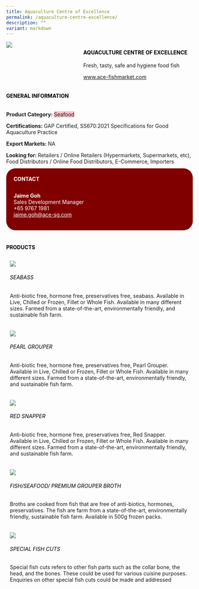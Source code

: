 ```yaml
---
title: Aquaculture Centre of Excellence
permalink: /aquaculture-centre-excellence/
description: ""
variant: markdown
---
```

<div class="flex-paragraph"> 
<p style="text-transform: uppercase">
</p>
</div> 
<div class="flex-container" style="display: flex; flex-wrap: wrap;"> 
<div class="card sgds" style="flex: 1 1 40%; display: block;">
<img src="/images/ace_logo.png">
</div> 
<div class="card-sgds" style="flex: 1 1 58%; display: block; margin-left: 3px"> 
<h4 style="text-transform: uppercase; color: black;">
<b>Aquaculture centre of excellence
</b>
</h4> 
<p>Fresh, tasty, safe and hygiene food fish
</p> 
<p>
<a href="https://www.ace-fishmarket.com/" target="_blank">www.ace-fishmarket.com
</a>
</p> 
</div> 
</div> 
<h4 style="text-transform: uppercase; color: black;">
<b>General Information
</b>
</h4> 
<div class="flex-container" style="display: flex; flex-wrap: wrap;"> 
<div class="card sgds" style="flex: 1 1 65%; display: block; align-self: stretch"> 
<div class="flex-paragraph"> 
<p>
<b>Product Category: 
</b>
<span style="background-color: pink; border-radius: 10 px;">Seafood
</span>
</p> 
<p>
<b>Certifications: 
</b>GAP Certified, SS670:2021 Specifications for Good Aquaculture Practice
</p> 
<p>
<b>Export Markets: 
</b>NA
</p> 
<p style="margin-bottom: 10px;">
<b>Looking for: 
</b>Retailers / Online Retailers (Hypermarkets, Supermarkets, etc), Food Distributors / Online Food Distributors, E-Commerce, Importers
</p> 
</div> 
</div> 
<div class="card sgds" style="flex: 1 1 35%; padding: 10px; display: block; background-color: maroon; border-radius: 25px; align-self: center;"> 
<h4 style="color: white; margin-top: 10px; margin-left: 10px;">CONTACT
</h4> 
<div class="flex-paragraph"> 
<p style="padding: 10px; color: white;">
<b>Jaime Goh
</b>
<br>Sales Development Manager
<br>+65 9767 1981
<br>
<a href="mailto:jaime.goh@ace-sg.com" style="color: white;">jaime.goh@ace-sg.com
</a>
</p> 
</div> 
</div> 
</div> 
<br> 
<h4 style="text-transform: uppercase; color: black;">
<b>products
</b>
</h4> 
<div style="display: flex; flex-wrap: wrap;"> 
<div class="card sgds" style="flex: 1 1 47%; margin: 10px; display: block;"> 
<div class="flex-image" style="display: block;">
<img src="/images/ace_product1.jpg">
</div> 
<div class="flex-paragraph"> 
<h6 style="text-transform: uppercase; color: black;">Seabass
</h6> 
<p>Anti-biotic free, hormone free, preservatives free, seabass. Available in Live, Chilled or Frozen, Fillet or Whole Fish. Available in many different sizes. Farmed from a state-of-the-art, environmentally friendly, and sustainable fish farm. 
</p>
</div> 
</div> 
<div class="card sgds" style="flex: 1 1 47%; margin: 10px; display: block;"> 
<div class="flex-image" style="display: block;">
<img src="/images/ace_product2.jpg">
</div> 
<div class="flex-paragraph"> 
<h6 style="text-transform: uppercase; color: black;"> Pearl Grouper
</h6> 
<p>Anti-biotic free, hormone free, preservatives free, Pearl Grouper. Available in Live, Chilled or Frozen, Fillet or Whole Fish. Available in many different sizes. Farmed from a state-of-the-art, environmentally friendly, and sustainable fish farm. 
</p>
</div> 
</div> 
<div class="card sgds" style="flex: 1 1 47%; margin: 10px; display: block;"> 
<div class="flex-image" style="display: block;">
<img src="/images/ace_product3.jpg">
</div> 
<div class="flex-paragraph"> 
<h6 style="text-transform: uppercase; color: black;">Red Snapper
</h6> 
<p>Anti-biotic free, hormone free, preservatives free, Red Snapper. Available in Live, Chilled or Frozen, Fillet or Whole Fish. Available in many different sizes. Farmed from a state-of-the-art, environmentally friendly, and sustainable fish farm. 
</p>
</div> 
</div> 
<div class="card sgds" style="flex: 1 1 47%; margin: 10px; display: block;"> 
<div class="flex-image" style="display: block;">
<img src="/images/ace_product4.jpg">
</div> 
<div class="flex-paragraph"> 
<h6 style="text-transform: uppercase; color: black;">Fish/Seafood/ Premium Grouper Broth
</h6> 
<p>Broths are cooked from fish that are free of anti-biotics, hormones, preservatives. The fish are farm from a state-of-the-art, environmentally friendly, sustainable fish farm. Available in 500g frozen packs.
</p>
</div> 
</div> 
<div class="card sgds" style="flex: 1 1 47%; margin: 10px; display: block;"> 
<div class="flex-image" style="display: block;">
<img src="/images/ace_product5.jpg">
</div> 
<div class="flex-paragraph"> 
<h6 style="text-transform: uppercase; color: black;">Special Fish Cuts
</h6> Special fish cuts refers to other fish parts such as the collar bone, the head, and the bones. These could be used for various cuisine purposes. Enquiries on other special fish cuts could be made and addressed
<p>
</p>
</div> 
</div> 
</div>